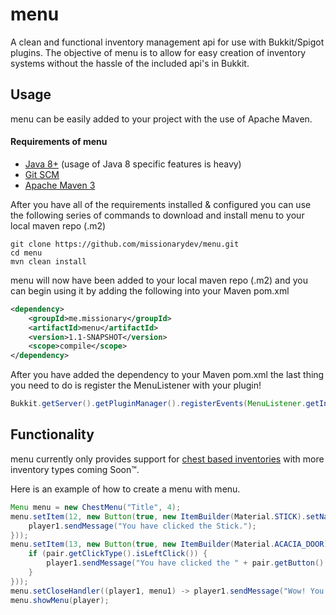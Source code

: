 # menu
A clean and functional inventory management api for use with Bukkit/Spigot plugins. The objective of menu is to allow for easy creation 
of inventory systems without the hassle of the included api's in Bukkit.

## Usage
menu can be easily added to your project with the use of Apache Maven.

#### Requirements of menu
* [Java 8+](http://www.oracle.com/technetwork/java/javase/downloads/index.html) (usage of Java 8 specific features is heavy)
* [Git SCM](https://git-scm.com/downloads)
* [Apache Maven 3](http://maven.apache.org/download.html)

After you have all of the requirements installed & configured you can use the following series of commands to download and install
menu to your local maven repo (.m2)
```
git clone https://github.com/missionarydev/menu.git
cd menu
mvn clean install
```
menu will now have been added to your local maven repo (.m2) and you can begin using it by adding the following into your Maven pom.xml
```xml
<dependency>
    <groupId>me.missionary</groupId>
    <artifactId>menu</artifactId>
    <version>1.1-SNAPSHOT</version>
    <scope>compile</scope>
</dependency>
```
After you have added the dependency to your Maven pom.xml the last thing you need to do is register the MenuListener with your plugin!
```java
Bukkit.getServer().getPluginManager().registerEvents(MenuListener.getInstance(), instance of your plugin);
```

## Functionality
menu currently only provides support for [chest based inventories](https://github.com/missionarydev/menu/blob/master/src/main/java/me/missionary/menu/type/impl/ChestMenu.java) with more inventory types coming Soon™.

Here is an example of how to create a menu with menu.
```java
Menu menu = new ChestMenu("Title", 4);    
menu.setItem(12, new Button(true, new ItemBuilder(Material.STICK).setName(ChatColor.LIGHT_PURPLE + "Stick"), (player1, button) -> {
    player1.sendMessage("You have clicked the Stick.");
}));
menu.setItem(13, new Button(true, new ItemBuilder(Material.ACACIA_DOOR).setName("Door").toItemStack(), (player1, pair) -> {
    if (pair.getClickType().isLeftClick()) {
        player1.sendMessage("You have clicked the " + pair.getButton().getStack().getItemMeta().getDisplayName());
    }
}));
menu.setCloseHandler((player1, menu1) -> player1.sendMessage("Wow! You closed the inventory."));
menu.showMenu(player);
```
